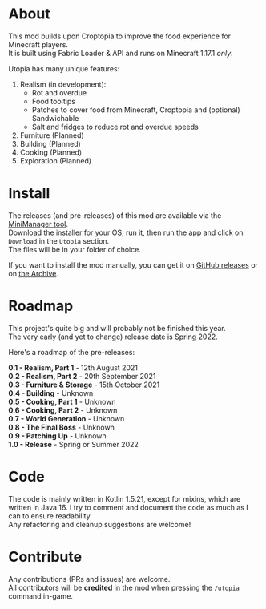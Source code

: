 # About

This mod builds upon Croptopia to improve the food experience for Minecraft players.  
It is built using Fabric Loader & API and runs on Minecraft 1.17.1 _only_.

Utopia has many unique features:
1. Realism (in development):
    - Rot and overdue
    - Food tooltips
    - Patches to cover food from Minecraft, Croptopia and (optional) Sandwichable
    - Salt and fridges to reduce rot and overdue speeds
2. Furniture (Planned)
3. Building (Planned)
4. Cooking (Planned)
5. Exploration (Planned)

# Install

The releases (and pre-releases) of this mod are available via the [MiniManager tool](https://github.com/RedGrapefruit09/MiniManager).\
Download the installer for your OS, run it, then run the app and click on `Download` in the `Utopia` section.\
The files will be in your folder of choice.

If you want to install the mod manually, you can get it on [GitHub releases](https://github.com/RedGrapefruit09/Utopia/releases) or
on [the Archive](https://github.com/RedGrapefruit09/Archive).

# Roadmap

This project's quite big and will probably not be finished this year.\
The very early (and yet to change) release date is Spring 2022.

Here's a roadmap of the pre-releases:

**0.1 - Realism, Part 1** - 12th August 2021\
**0.2 - Realism, Part 2** - 20th September 2021\
**0.3 - Furniture & Storage** - 15th October 2021\
**0.4 - Building** - Unknown\
**0.5 - Cooking, Part 1** - Unknown\
**0.6 - Cooking, Part 2** - Unknown\
**0.7 - World Generation** - Unknown\
**0.8 - The Final Boss** - Unknown\
**0.9 - Patching Up** - Unknown\
**1.0 - Release** - Spring or Summer 2022

# Code

The code is mainly written in Kotlin 1.5.21, except for mixins, which are written in Java 16.
I try to comment and document the code as much as I can to ensure readability.  
Any refactoring and cleanup suggestions are welcome!

# Contribute

Any contributions (PRs and issues) are welcome.  
All contributors will be **credited** in the mod when pressing the ```/utopia``` command in-game.

